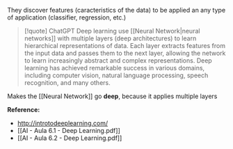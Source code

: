 They discover features (caracteristics of the data) to be applied an any type of application (classifier, regression, etc.)

>[!quote] ChatGPT
>Deep learning use [[Neural Network|neural networks]] with multiple layers (deep architectures) to learn hierarchical representations of data. Each layer extracts features from the input data and passes them to the next layer, allowing the network to learn increasingly abstract and complex representations. Deep learning has achieved remarkable success in various domains, including computer vision, natural language processing, speech recognition, and many others.

Makes the [[Neural Network]] go **deep**, because it applies multiple layers




**Reference:**
- http://introtodeeplearning.com/
- [[AI - Aula 6.1 - Deep Learning.pdf]]
- [[AI - Aula 6.2 - Deep Learning.pdf]]
